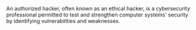 An authorized hacker, often known as an ethical hacker, is a cybersecurity professional permitted to test and strengthen computer systems' security by identifying vulnerabilities and weaknesses.